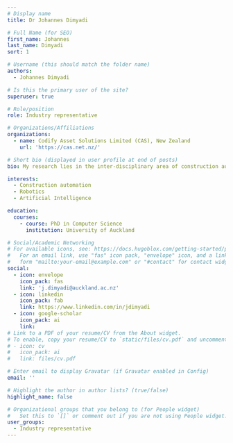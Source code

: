```yaml
---
# Display name
title: Dr Johannes Dimyadi

# Full Name (for SEO)
first_name: Johannes
last_name: Dimyadi
sort: 1

# Username (this should match the folder name)
authors:
  - Johannes Dimyadi

# Is this the primary user of the site?
superuser: true

# Role/position
role: Industry representative

# Organizations/Affiliations
organizations:
  - name: Codify Asset Solutions Limited (CAS), New Zealand
    url: 'https://cas.net.nz/'

# Short bio (displayed in user profile at end of posts)
bio: My research lies in the inter-disciplinary area of construction automation and compliance checking.

interests:
  - Construction automation
  - Robotics
  - Artificial Intelligence

education:
  courses:
    - course: PhD in Computer Science
      institution: University of Auckland

# Social/Academic Networking
# For available icons, see: https://docs.hugoblox.com/getting-started/page-builder/#icons
#   For an email link, use "fas" icon pack, "envelope" icon, and a link in the
#   form "mailto:your-email@example.com" or "#contact" for contact widget.
social:
  - icon: envelope
    icon_pack: fas
    link: 'j.dimyadi@auckland.ac.nz'
  - icon: linkedin
    icon_pack: fab
    link: https://www.linkedin.com/in/jdimyadi
  - icon: google-scholar
    icon_pack: ai
    link: 
# Link to a PDF of your resume/CV from the About widget.
# To enable, copy your resume/CV to `static/files/cv.pdf` and uncomment the lines below.
# - icon: cv
#   icon_pack: ai
#   link: files/cv.pdf

# Enter email to display Gravatar (if Gravatar enabled in Config)
email: ''

# Highlight the author in author lists? (true/false)
highlight_name: false

# Organizational groups that you belong to (for People widget)
#   Set this to `[]` or comment out if you are not using People widget.
user_groups:
  - Industry representative
---
```

